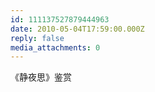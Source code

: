 ```yaml
---
id: 111137527879444963
date: 2010-05-04T17:59:00.000Z
reply: false
media_attachments: 0
---
```


《静夜思》鉴赏 ​​​​


